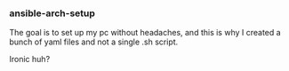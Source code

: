 ### ansible-arch-setup

The goal is to set up my pc without headaches, and this is why I created a bunch of yaml files and not a single .sh script.

Ironic huh?
